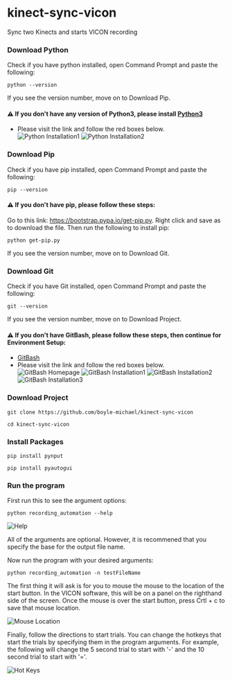 # kinect-sync-vicon
 Sync two Kinects and starts VICON recording

### Download Python
Check if you have python installed, open Command Prompt and paste the following:

```python --version```

If you see the version number, move on to Download Pip.

#### :warning: If you don't have any version of Python3, please install [Python3](https://www.python.org/downloads/)
* Please visit the link and follow the red boxes below.
![Python Installation1](./Images/python_install1.JPG "PythonInstallation1")
![Python Installation2](./Images/python_install2.JPG "PythonInstallation2")

### Download Pip
Check if you have pip installed, open Command Prompt and paste the following:

```pip --version```

#### :warning: If you don't have pip, please follow these steps:
Go to this link: https://bootstrap.pypa.io/get-pip.py. Right click and save as to download the file.
Then run the following to install pip:

```python get-pip.py```

If you see the version number, move on to Download Git.

### Download Git
Check if you have Git installed, open Command Prompt and paste the following:

```git --version```

If you see the version number, move on to Download Project.

#### :warning: If you don't have GitBash, please follow these steps, then continue for Environment Setup:
* [GitBash](https://gitforwindows.org/)
* Please visit the link and follow the red boxes below.
![GitBash Homepage](./Images/gitbash_home.JPG "GitBashHomepage")
![GitBash Installation1](./Images/gitbash_install1.JPG "GitBashInstallation1")
![GitBash Installation2](./Images/gitbash_install2.JPG "GitBashInstallation2")
![GitBash Installation3](./Images/gitbash_install3.JPG "GitBashInstallation3")

### Download Project

```git clone https://github.com/boyle-michael/kinect-sync-vicon```

```cd kinect-sync-vicon```

### Install Packages

```pip install pynput```

```pip install pyautogui```

### Run the program
First run this to see the argument options:

```python recording_automation --help```

![Help](./Images/recording_automation_help.PNG "help")

All of the arguments are optional. However, it is recommened that you specify the base for the output file name. 

Now run the program with your desired arguments: 

```python recording_automation -n testFileName```

The first thing it will ask is for you to mouse the mouse to the location of the start button. In the VICON software, this will be on a panel on the righthand side of the screen. Once the mouse is over the start button, press Crtl + c to save that mouse location. 

![Mouse Location](./Images/mouse_location.JPG "mouseLocation")

Finally, follow the directions to start trials. You can change the hotkeys that start the trials by specifying them in the program arguments. For example, the following will change the 5 second trial to start with '-' and the 10 second trial to start with '='.

![Hot Keys](./Images/hotkeys.JPG "hotkeys")